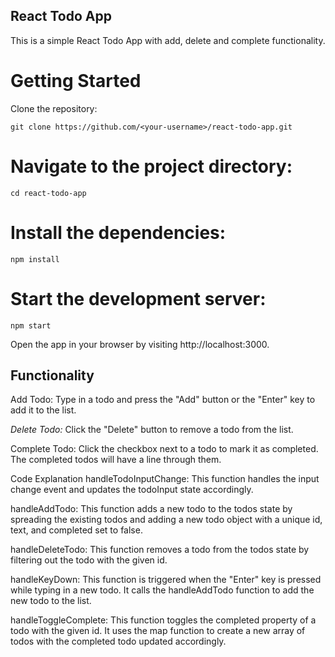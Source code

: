 ## React Todo App
This is a simple React Todo App with add, delete and complete functionality.

# Getting Started
Clone the repository:

`git clone https://github.com/<your-username>/react-todo-app.git`
  
# Navigate to the project directory:
`cd react-todo-app`

# Install the dependencies:
`npm install`

# Start the development server:
`npm start`

Open the app in your browser by visiting http://localhost:3000.

## Functionality
Add Todo: Type in a todo and press the "Add" button or the "Enter" key to add it to the list.

*Delete Todo:* Click the "Delete" button to remove a todo from the list.

Complete Todo: Click the checkbox next to a todo to mark it as completed. The completed todos will have a line through them.

Code Explanation
handleTodoInputChange: This function handles the input change event and updates the todoInput state accordingly.

handleAddTodo: This function adds a new todo to the todos state by spreading the existing todos and adding a new todo object with a unique id, text, and completed set to false.

handleDeleteTodo: This function removes a todo from the todos state by filtering out the todo with the given id.

handleKeyDown: This function is triggered when the "Enter" key is pressed while typing in a new todo. It calls the handleAddTodo function to add the new todo to the list.

handleToggleComplete: This function toggles the completed property of a todo with the given id. It uses the map function to create a new array of todos with the completed todo updated accordingly.
